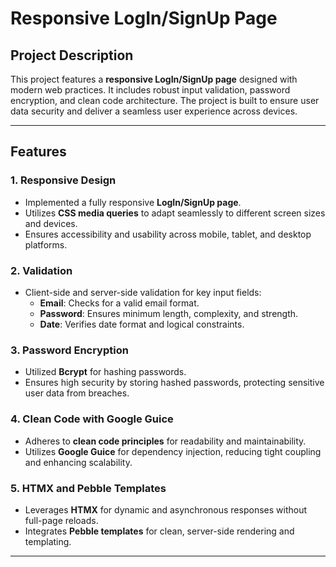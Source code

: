 # Responsive LogIn/SignUp Page

## Project Description
This project features a **responsive LogIn/SignUp page** designed with modern web practices. It includes robust input validation, password encryption, and clean code architecture. The project is built to ensure user data security and deliver a seamless user experience across devices.

---

## Features

### 1. **Responsive Design**
- Implemented a fully responsive **LogIn/SignUp page**.
- Utilizes **CSS media queries** to adapt seamlessly to different screen sizes and devices.
- Ensures accessibility and usability across mobile, tablet, and desktop platforms.

### 2. **Validation**
- Client-side and server-side validation for key input fields:
  - **Email**: Checks for a valid email format.
  - **Password**: Ensures minimum length, complexity, and strength.
  - **Date**: Verifies date format and logical constraints.

### 3. **Password Encryption**
- Utilized **Bcrypt** for hashing passwords.
- Ensures high security by storing hashed passwords, protecting sensitive user data from breaches.

### 4. **Clean Code with Google Guice**
- Adheres to **clean code principles** for readability and maintainability.
- Utilizes **Google Guice** for dependency injection, reducing tight coupling and enhancing scalability.

### 5. **HTMX and Pebble Templates**
- Leverages **HTMX** for dynamic and asynchronous responses without full-page reloads.
- Integrates **Pebble templates** for clean, server-side rendering and templating.

---
